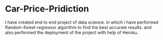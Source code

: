 # Car-Price-Pridiction
I have created end to end project of data science. in which i have performed Random-forest-regressor algorithm to find the best accurate results. and also performed the deployment of the project with help of Heroku.
